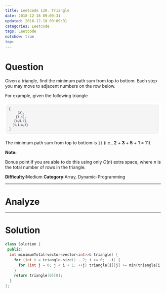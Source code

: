 ```yaml
---
title: Leetcode 120. Triangle
date: 2018-12-18 09:09:31
updated: 2018-12-18 09:09:31
categories: Leetcode
tags: Leetcode
notshow: true
top:
---
```


# Question

Given a triangle, find the minimum path sum from top to bottom. Each step you may move to adjacent numbers on the row below.

For example, given the following triangle

![](/images/in-post/2018-12-18-Leetcode-120-Triangle/2018-12-19-15-36-57.png)

The minimum path sum from top to bottom is  `11`  (i.e.,  **2**  +  **3**  +  **5**  +  **1**  = 11).

**Note:**

Bonus point if you are able to do this using only  _O_(_n_) extra space, where  _n_  is the total number of rows in the triangle.

**Difficulty**:Medium
**Category**:Array, Dynamic-Programming

<!-- more -->

------------

# Analyze

------------

# Solution

```cpp
class Solution {
 public:
  int minimumTotal(vector<vector<int>>& triangle) {
    for (int i = triangle.size() - 2; i >= 0; --i) {
      for (int j = 0; j < i + 1; ++j) triangle[i][j] += min(triangle[i + 1][j], triangle[i + 1][j + 1]);
    }
    return triangle[0][0];
  }
};
```